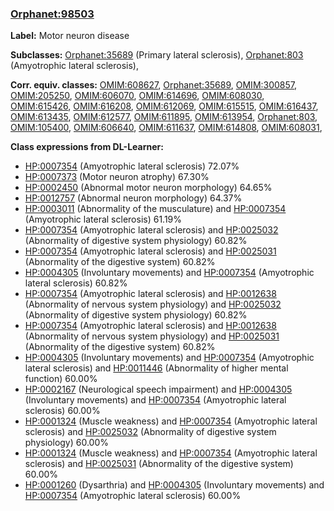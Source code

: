 
### [Orphanet:98503](http://www.orpha.net/ORDO/Orphanet_98503)
**Label:** Motor neuron disease

**Subclasses:** [Orphanet:35689](http://www.orpha.net/ORDO/Orphanet_35689) (Primary lateral sclerosis), [Orphanet:803](http://www.orpha.net/ORDO/Orphanet_803) (Amyotrophic lateral sclerosis), 

**Corr. equiv. classes:** [OMIM:608627](http://purl.obolibrary.org/obo/OMIM_608627), [Orphanet:35689](http://www.orpha.net/ORDO/Orphanet_35689), [OMIM:300857](http://purl.obolibrary.org/obo/OMIM_300857), [OMIM:205250](http://purl.obolibrary.org/obo/OMIM_205250), [OMIM:606070](http://purl.obolibrary.org/obo/OMIM_606070), [OMIM:614696](http://purl.obolibrary.org/obo/OMIM_614696), [OMIM:608030](http://purl.obolibrary.org/obo/OMIM_608030), [OMIM:615426](http://purl.obolibrary.org/obo/OMIM_615426), [OMIM:616208](http://purl.obolibrary.org/obo/OMIM_616208), [OMIM:612069](http://purl.obolibrary.org/obo/OMIM_612069), [OMIM:615515](http://purl.obolibrary.org/obo/OMIM_615515), [OMIM:616437](http://purl.obolibrary.org/obo/OMIM_616437), [OMIM:613435](http://purl.obolibrary.org/obo/OMIM_613435), [OMIM:612577](http://purl.obolibrary.org/obo/OMIM_612577), [OMIM:611895](http://purl.obolibrary.org/obo/OMIM_611895), [OMIM:613954](http://purl.obolibrary.org/obo/OMIM_613954), [Orphanet:803](http://www.orpha.net/ORDO/Orphanet_803), [OMIM:105400](http://purl.obolibrary.org/obo/OMIM_105400), [OMIM:606640](http://purl.obolibrary.org/obo/OMIM_606640), [OMIM:611637](http://purl.obolibrary.org/obo/OMIM_611637), [OMIM:614808](http://purl.obolibrary.org/obo/OMIM_614808), [OMIM:608031](http://purl.obolibrary.org/obo/OMIM_608031), 

**Class expressions from DL-Learner:**

- [HP:0007354](http://purl.obolibrary.org/obo/HP_0007354) (Amyotrophic lateral sclerosis) 72.07%
- [HP:0007373](http://purl.obolibrary.org/obo/HP_0007373) (Motor neuron atrophy) 67.30%
- [HP:0002450](http://purl.obolibrary.org/obo/HP_0002450) (Abnormal motor neuron morphology) 64.65%
- [HP:0012757](http://purl.obolibrary.org/obo/HP_0012757) (Abnormal neuron morphology) 64.37%
- [HP:0003011](http://purl.obolibrary.org/obo/HP_0003011) (Abnormality of the musculature) and [HP:0007354](http://purl.obolibrary.org/obo/HP_0007354) (Amyotrophic lateral sclerosis) 61.19%
- [HP:0007354](http://purl.obolibrary.org/obo/HP_0007354) (Amyotrophic lateral sclerosis) and [HP:0025032](http://purl.obolibrary.org/obo/HP_0025032) (Abnormality of digestive system physiology) 60.82%
- [HP:0007354](http://purl.obolibrary.org/obo/HP_0007354) (Amyotrophic lateral sclerosis) and [HP:0025031](http://purl.obolibrary.org/obo/HP_0025031) (Abnormality of the digestive system) 60.82%
- [HP:0004305](http://purl.obolibrary.org/obo/HP_0004305) (Involuntary movements) and [HP:0007354](http://purl.obolibrary.org/obo/HP_0007354) (Amyotrophic lateral sclerosis) 60.82%
- [HP:0007354](http://purl.obolibrary.org/obo/HP_0007354) (Amyotrophic lateral sclerosis) and [HP:0012638](http://purl.obolibrary.org/obo/HP_0012638) (Abnormality of nervous system physiology) and [HP:0025032](http://purl.obolibrary.org/obo/HP_0025032) (Abnormality of digestive system physiology) 60.82%
- [HP:0007354](http://purl.obolibrary.org/obo/HP_0007354) (Amyotrophic lateral sclerosis) and [HP:0012638](http://purl.obolibrary.org/obo/HP_0012638) (Abnormality of nervous system physiology) and [HP:0025031](http://purl.obolibrary.org/obo/HP_0025031) (Abnormality of the digestive system) 60.82%
- [HP:0004305](http://purl.obolibrary.org/obo/HP_0004305) (Involuntary movements) and [HP:0007354](http://purl.obolibrary.org/obo/HP_0007354) (Amyotrophic lateral sclerosis) and [HP:0011446](http://purl.obolibrary.org/obo/HP_0011446) (Abnormality of higher mental function) 60.00%
- [HP:0002167](http://purl.obolibrary.org/obo/HP_0002167) (Neurological speech impairment) and [HP:0004305](http://purl.obolibrary.org/obo/HP_0004305) (Involuntary movements) and [HP:0007354](http://purl.obolibrary.org/obo/HP_0007354) (Amyotrophic lateral sclerosis) 60.00%
- [HP:0001324](http://purl.obolibrary.org/obo/HP_0001324) (Muscle weakness) and [HP:0007354](http://purl.obolibrary.org/obo/HP_0007354) (Amyotrophic lateral sclerosis) and [HP:0025032](http://purl.obolibrary.org/obo/HP_0025032) (Abnormality of digestive system physiology) 60.00%
- [HP:0001324](http://purl.obolibrary.org/obo/HP_0001324) (Muscle weakness) and [HP:0007354](http://purl.obolibrary.org/obo/HP_0007354) (Amyotrophic lateral sclerosis) and [HP:0025031](http://purl.obolibrary.org/obo/HP_0025031) (Abnormality of the digestive system) 60.00%
- [HP:0001260](http://purl.obolibrary.org/obo/HP_0001260) (Dysarthria) and [HP:0004305](http://purl.obolibrary.org/obo/HP_0004305) (Involuntary movements) and [HP:0007354](http://purl.obolibrary.org/obo/HP_0007354) (Amyotrophic lateral sclerosis) 60.00%


